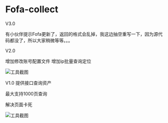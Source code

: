 # Fofa-collect



V3.0

有小伙伴提示Fofa更新了，返回的格式会乱掉，我这边抽空重写一下，因为源代码都没了，所以大家稍微等等。。。



V2.0


增加修改账号配置文件
增加ip批量查询定位


![工具截图](https://upload-images.jianshu.io/upload_images/14134003-116498e08c97b1fe.png?imageMogr2/auto-orient/strip%7CimageView2/2/w/1240)

V1.0
提供接口查询资产

最大支持1000页查询

解决页面卡死


![工具截图](https://upload-images.jianshu.io/upload_images/14134003-60df86ddfae05907.png?imageMogr2/auto-orient/strip%7CimageView2/2/w/1240)

